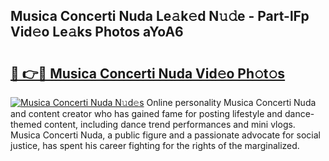 ## Musica Concerti Nuda Le𝚊k𝚎d N𝚞𝚍e - Part-lFp Vid𝚎o Le𝚊ks Photos aYoA6

# <h2><a href="http://fbg5h5e.evod.top/?m=Musica+Concerti+Nuda">🔗 👉🔴 Musica Concerti Nuda Vid𝚎o Ph𝚘t𝚘s</a></h2>

[![Musica Concerti Nuda N𝚞d𝚎s](https://i.imgur.com/8V9OHl7.gif)](http://fbg5h5e.evod.top/?m=Musica+Concerti+Nuda)
Online personality Musica Concerti Nuda and content creator who has gained fame for posting lifestyle and dance-themed content, including dance trend performances and mini vlogs. Musica Concerti Nuda, a public figure and a passionate advocate for social justice, has spent his career fighting for the rights of the marginalized. 
